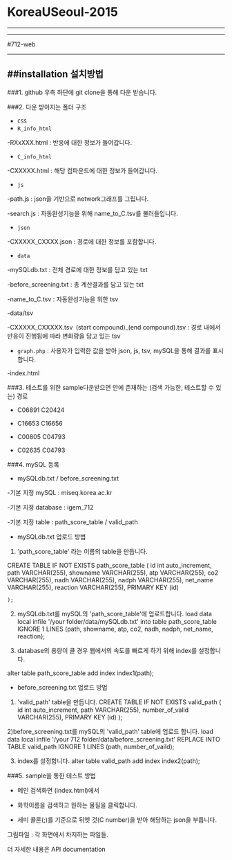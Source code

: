 # KoreaUSeoul-2015

---
---
#712-web

---
##installation 설치방법
---
###1. github 우측 하단에 git clone을 통해 다운 받습니다.

###2. 다운 받아지는 폴더 구조
+ `CSS` 
+ `R_info_html`

 -RXxXXX.html : 반응에 대한 정보가 들어갑니다.
+ `C_info_html`
 
 -CXXXXX.html : 해당 컴파운드에 대한 정보가 들어갑니다.
+ `js`
 
 -path.js : json을 기반으로 network그래프를 그립니다.

 -search.js : 자동완성기능을 위해 name_to_C.tsv를 불러들입니다.
+ `json`

 -CXXXXX_CXXXX.json : 경로에 대한 정보를 포함합니다.
+ `data`

 -mySQLdb.txt : 전체 경로에 대한 정보를 담고 있는 txt 

 -before_screening.txt : 총 계산결과를 담고 있는 txt

 -name_to_C.tsv : 자동완성기능을 위한 tsv 

 -data/tsv

 -CXXXXX_CXXXXX.tsv` `(start compound)_(end compound).tsv : 경로 내에서 반응이 진행됨에 따라 변화량을 담고 있는 tsv
+ `graph.php` : 사용자가 입력한 값을 받아 json, js, tsv, mySQL을 통해 결과를 표시합니다. 

 -index.html

###3. 테스트를 위한 sample다운받으면 안에 존재하는 (검색 가능한, 테스트할 수 있는) 경로

+ C06891   C20424

+ C16653   C16656

+ C00805   C04793

+ C02635   C04793

###4. mySQL 등록 

+ mySQLdb.txt / before_screening.txt

 -기본 지정 mySQL : miseq.korea.ac.kr

 -기본 지정 database : igem_712

 -기본 지정 table : path_score_table / valid_path


+ mySQLdb.txt 업로드 방법

 1) 'path_score_table' 라는 이름의 table을 만듭니다.

CREATE TABLE IF NOT EXISTS path_score_table (
        id int auto_increment,
        path VARCHAR(255),
showname VARCHAR(255),
        atp VARCHAR(255),
        co2 VARCHAR(255),
       nadh VARCHAR(255),
        nadph VARCHAR(255),
        net_name VARCHAR(255),
        reaction VARCHAR(255),
        PRIMARY KEY (id)

    );

  2) mySQLdb.txt를 mySQL의  'path_score_table'에 업로드합니다.
load data local infile '/your folder/data/mySQLdb.txt' into table path_score_table IGNORE 1 LINES (path, showname, atp, co2, nadh, nadph, net_name, reaction);


  3) database의 용량이 클 경우 웹에서의 속도를 빠르게 하기 위해 index를 설정합니다.

alter table path_score_table add index index1(path);


+ before_screening.txt 업로드 방법

 1) 'valid_path' table을 만듭니다.
CREATE TABLE IF NOT EXISTS valid_path (
        id int auto_increment,
        path VARCHAR(255),
	number_of_valid VARCHAR(255),
	PRIMARY KEY (id)
    );
    
 2)before_screening.txt를 mySQL의 'valid_path' table에 업로드 합니다.
load data local infile '/your 712 folder/data/before_screening.txt' REPLACE INTO TABLE valid_path IGNORE 1 LINES (path, number_of_vaild);

 3) index를 설정합니다.
alter table valid_path add index index2(path);



###5. sample을 통한 테스트 방법
+ 메인 검색화면 (index.html)에서 

+ 화학이름을 검색하고 원하는 물질을 클릭합니다.

+ 세미 콜론(;)를 기준으로 뒤엣 것(C number)을 받아 해당하는 json을 부릅니다.





그림파일 : 각 화면에서 차지하는 파일들.

 
더 자세한 내용은 API documentation
